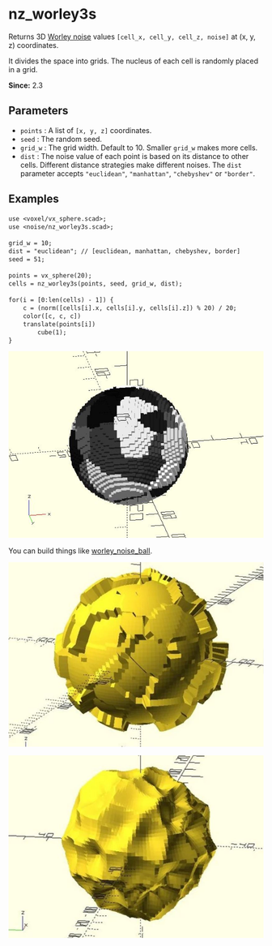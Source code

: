# nz_worley3s

Returns 3D [Worley noise](https://en.wikipedia.org/wiki/Worley_noise) values `[cell_x, cell_y, cell_z, noise]` at (x, y, z) coordinates. 

It divides the space into grids. The nucleus of each cell is randomly placed in a grid. 

**Since:** 2.3

## Parameters

- `points` :  A list of `[x, y, z]` coordinates.
- `seed` : The random seed.
- `grid_w` : The grid width. Default to 10. Smaller `grid_w` makes more cells.
- `dist` : The noise value of each point is based on its distance to other cells. Different distance strategies make different noises. The `dist` parameter accepts `"euclidean"`, `"manhattan"`, `"chebyshev"` or `"border"`.

## Examples

    use <voxel/vx_sphere.scad>;
    use <noise/nz_worley3s.scad>;

    grid_w = 10;
    dist = "euclidean"; // [euclidean, manhattan, chebyshev, border] 
    seed = 51;

    points = vx_sphere(20);
    cells = nz_worley3s(points, seed, grid_w, dist);

    for(i = [0:len(cells) - 1]) {
        c = (norm([cells[i].x, cells[i].y, cells[i].z]) % 20) / 20;
        color([c, c, c])
        translate(points[i])
            cube(1);
    }

![nz_worley3s](images/lib3x-nz_worley3s-1.JPG)

You can build things like [worley_noise_ball](https://github.com/JustinSDK/dotSCAD/blob/master/examples/worley_noise_ball.scad). 

![nz_worley3s](images/lib3x-nz_worley3s-2.JPG)


![nz_worley3s](images/lib3x-nz_worley3s-3.JPG)